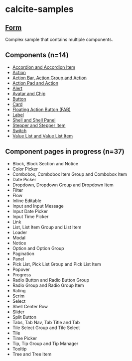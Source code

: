 # calcite-samples
## [Form](0-form.html)
Complex sample that contains multiple components.
## Components (n=14)

- [Accordion and Accordion Item](accordion.html)  
- [Action](action.html)
- [Action Bar, Action Group and Action](action-bar.html)
- [Action Pad and Action](action-pad.html)
- [Alert](alert.html)  
- [Avatar and Chip](avatar.html)
- [Button](button.html)
- [Card](card.html)
- [Floating Action Button (FAB)](fab.html)
- [Label](label.html)
- [Shell and Shell Panel](shell.html)
- [Stepper and Stepper Item](stepper.html)  
- [Switch](switch.html)
- [Value List and Value List Item](value-list.html)

## Component pages in progress (n=37)
- Block, Block Section and Notice
- Color Picker
- Combobox, Combobox Item Group and Combobox Item
- Date Picker
- Dropdown, Dropdown Group and Dropdown Item
- Filter
- Flow
- Inline Editable
- Input and Input Message
- Input Date Picker
- Input Time Picker
- Link
- List, List Item Group and List Item
- Loader
- Modal
- Notice
- Option and Option Group
- Pagination
- Panel
- Pick List, Pick List Group and Pick List Item
- Popover
- Progress
- Radio Button and Radio Button Group
- Radio Group and Radio Group Item
- Rating
- Scrim
- Select
- Shell Center Row
- Slider
- Split Button
- Tabs, Tab Nav, Tab Title and Tab
- Tile Select Group and Tile Select
- Tile
- Time Picker
- Tip, Tip Group and Tip Manager
- Tooltip
- Tree and Tree Item